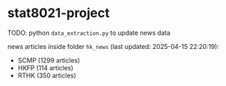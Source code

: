 # stat8021-project

TODO: python `data_extraction.py` to update news data

news articles inside folder `hk_news` (last updated: 2025-04-15 22:20:19):
- SCMP (1299 articles)
- HKFP (114 articles)
- RTHK (350 articles)